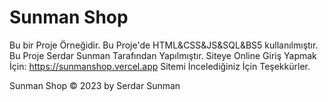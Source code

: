 # Sunman Shop
Bu bir Proje Örneğidir.
Bu Proje'de HTML&CSS&JS&SQL&BS5 kullanılmıştır.
Bu Proje Serdar Sunman Tarafından Yapılmıştır.
Siteye Online Giriş Yapmak İçin: https://sunmanshop.vercel.app 
Sitemi İncelediğiniz İçin Teşekkürler.

Sunman Shop © 2023 by Serdar Sunman




